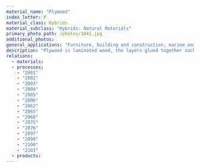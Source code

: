 ```yaml
---
material_name: "Plywood"
index_letter: P
material_class: Hybrids
material_subclass: "Hybrids: Natural Materials"
primary_photo_path: /photos/1041.jpg
additional_photos:
general_applications: "Furniture, building and construction, marine and boat building, packaging, transport and vehicles, musical instruments, aircraft, modeling."
description: "Plywood is laminated wood, the layers glued together such that the grain in successive layers are at right angles, giving stiffness and strength in both directions. The number of layers varies, but is always odd (3, 5, 7...) to give symmetry about the core ply - if it is asymmetric it warps when wet or hot. Those with few plies (3,5) are significantly stronger and stiffer in the direction of the outermost layers; with increasing number of plies the properties become more uniform. High quality plywood is bonded with synthetic resin. The data listed below describe the in-plane properties of a typical 5-ply."
relations:
  - materials:
  - processes:
    - "2001"
    - "2002"
    - "2003"
    - "2004"
    - "2005"
    - "2006"
    - "2062"
    - "2065"
    - "2068"
    - "2075"
    - "2076"
    - "2097"
    - "2099"
    - "2100"
    - "2103"
  - products:
---
```

